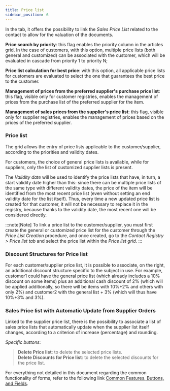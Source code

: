 ```yaml
---
title: Price list
sidebar_position: 6
---
```


In the tab, it offers the possibility to link the *Sales Price List* related to the contact to allow for the valuation of the documents.

**Price search by priority**: this flag enables the priority column in the articles grid. In the case of customers, with this option, multiple price lists (both general and customized) can be associated with the customer, which will be evaluated in cascade from priority 1 to priority N;

**Price list calculation for best price**: with this option, all applicable price lists for customers are evaluated to select the one that guarantees the best price to the customer.

**Management of prices from the preferred supplier's purchase price list**: this flag, visible only for customer registries, enables the management of prices from the purchase list of the preferred supplier for the item.

**Management of sales prices from the supplier's price list**: this flag, visible only for supplier registries, enables the management of prices based on the prices of the preferred supplier.

### Price list
The grid allows the entry of price lists applicable to the customer/supplier, according to the priorities and validity dates. 

For customers, the choice of general price lists is available, while for suppliers, only the list of customized supplier lists is present.

The *Validity date* will be used to identify the price lists that have, in turn, a start validity date higher than this: since there can be multiple price lists of the same type with different validity dates, the price of the item will be identified from the most recent price list (even without setting an end validity date for the list itself). Thus, every time a new updated price list is created for that customer, it will not be necessary to replace it in the registry, because thanks to the validity date, the most recent one will be considered directly.

:::note[Note]
To link a price list to the customer/supplier, you must first create the general or customized price list for the customer through the *Price List Creation* procedure, and once created, go to the *Contact Registry > Price list tab* and select the price list within the *Price list grid*.
:::

### Discount Structures for Price list

For each customer/supplier price list, it is possible to associate, on the right, an additional discount structure specific to the subject in use. For example, customer1 could have the general price list (which already includes a 10% discount on some items) plus an additional cash discount of 2% (which will be applied additionally, so there will be items with 10%+2% and others with only 2%) and customer2 with the general list + 3% (which will thus have 10%+3% and 3%).

### Sales Price list with Automatic Update from Supplier Orders 

Linked to the supplier price list, there is the possibility to associate a list of sales price lists that automatically update when the supplier list itself changes, according to a criterion of increase (percentage) and rounding.

*Specific buttons*:
> **Delete Price list**: to delete the selected price lists.    
> **Delete Discounts for Price list**: to delete the selected discounts for the price list.  

For everything not detailed in this document regarding the common functionality of forms, refer to the following link [Common Features, Buttons, and Fields](/docs/guide/common).